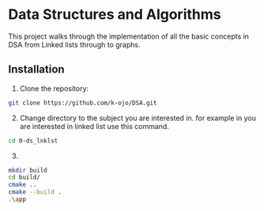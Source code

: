 # Data Structures and Algorithms

This project walks through the implementation of all the basic concepts in DSA from Linked lists through to graphs.

## Installation 

1. Clone the repository:

```bash
git clone https://github.com/k-ojo/DSA.git
```
2. Change directory to the subject you are interested in. for example in you are interested in linked list use this command.

```bash
cd 0-ds_lnklst
```

3. 
```bash
mkdir build
cd build/
cmake ..
cmake --build .
.\app
```
